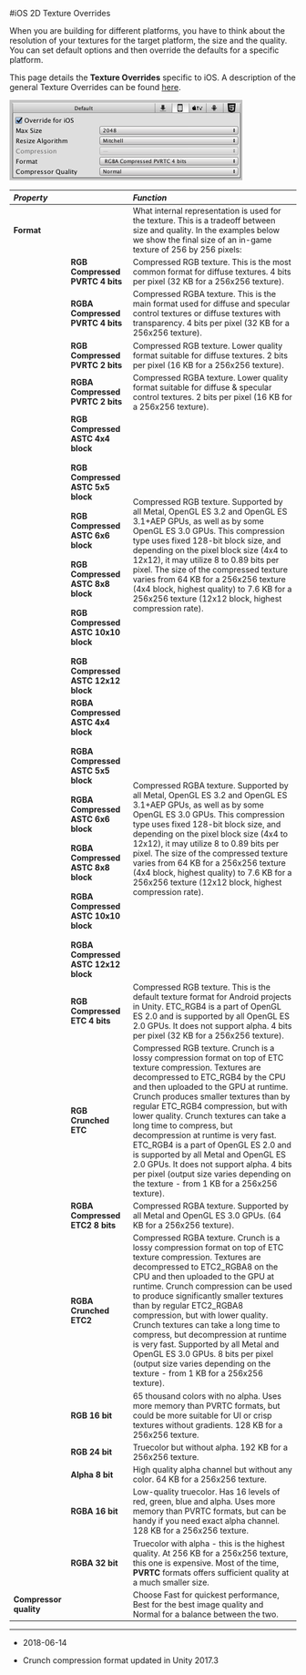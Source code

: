 #iOS 2D Texture Overrides

When you are building for different platforms, you have to think about the resolution of your textures for the target platform, the size and the quality. You can set default options and then override the defaults for a specific platform.

This page details the __Texture Overrides__ specific to iOS. A description of the general Texture Overrides can be found [here](class-TextureImporter).

![](../uploads/Main/TextureImporterOverride.png) 

|**_Property_** ||**_Function_** |
|:---|:---|:---|
|__Format__ ||What internal representation is used for the texture. This is a tradeoff between size and quality. In the examples below we show the final size of an in-game texture of 256 by 256 pixels:|
||__RGB Compressed PVRTC 4 bits__ |Compressed RGB texture. This is the most common format for diffuse textures. 4 bits per pixel (32 KB for a 256x256 texture). |
||__RGBA Compressed PVRTC 4 bits__ |Compressed RGBA texture. This is the main format used for diffuse and specular control textures or diffuse textures with transparency. 4 bits per pixel (32 KB for a 256x256 texture). |
||__RGB Compressed PVRTC 2 bits__ |Compressed RGB texture. Lower quality format suitable for diffuse textures. 2 bits per pixel (16 KB for a 256x256 texture). |
||__RGBA Compressed PVRTC 2 bits__ |Compressed RGBA texture. Lower quality format suitable for diffuse & specular control textures. 2 bits per pixel (16 KB for a 256x256 texture). |
||__RGB Compressed ASTC 4x4 block__ <br/><br/>__RGB Compressed ASTC 5x5 block__ <br/><br/>__RGB Compressed ASTC 6x6 block__ <br/><br/>__RGB Compressed ASTC 8x8 block__ <br/><br/>__RGB Compressed ASTC 10x10 block__ <br/><br/>__RGB Compressed ASTC 12x12 block__ | Compressed RGB texture. Supported by all Metal, OpenGL ES 3.2 and OpenGL ES 3.1+AEP GPUs, as well as by some OpenGL ES 3.0 GPUs. This compression type uses fixed 128-bit block size, and depending on the pixel block size (4x4 to 12x12), it may utilize 8 to 0.89 bits per pixel. The size of the compressed texture varies from 64 KB for a 256x256 texture (4x4 block, highest quality) to 7.6 KB for a 256x256 texture (12x12 block, highest compression rate).|
||__RGBA Compressed ASTC 4x4 block__ <br/><br/>__RGBA Compressed ASTC 5x5 block__ <br/><br/>__RGBA Compressed ASTC 6x6 block__ <br/><br/>__RGBA Compressed ASTC 8x8 block__ <br/><br/>__RGBA Compressed ASTC 10x10 block__ <br/><br/>__RGBA Compressed ASTC 12x12 block__ | Compressed RGBA texture. Supported by all Metal, OpenGL ES 3.2 and OpenGL ES 3.1+AEP GPUs, as well as by some OpenGL ES 3.0 GPUs. This compression type uses fixed 128-bit block size, and depending on the pixel block size (4x4 to 12x12), it may utilize 8 to 0.89 bits per pixel. The size of the compressed texture varies from 64 KB for a 256x256 texture (4x4 block, highest quality) to 7.6 KB for a 256x256 texture (12x12 block, highest compression rate).|
||__RGB Compressed ETC 4 bits__ |Compressed RGB texture. This is the default texture format for Android projects in Unity. ETC_RGB4 is a part of OpenGL ES 2.0 and is supported by all OpenGL ES 2.0 GPUs. It does not support alpha. 4 bits per pixel (32 KB for a 256x256 texture). |
||__RGB Crunched ETC__ |Compressed RGB texture. Crunch is a lossy compression format on top of ETC texture compression. Textures are decompressed to ETC_RGB4 by the CPU and then uploaded to the GPU at runtime. Crunch produces smaller textures than by regular ETC_RGB4 compression, but with lower quality. Crunch textures can take a long time to compress, but decompression at runtime is very fast. ETC_RGB4 is a part of OpenGL ES 2.0 and is supported by all Metal and OpenGL ES 2.0 GPUs. It does not support alpha. 4 bits per pixel (output size varies depending on the texture - from 1 KB for a 256x256 texture). |
||__RGBA Compressed ETC2 8 bits__ |Compressed RGBA texture. Supported by all Metal and OpenGL ES 3.0 GPUs. (64 KB for a 256x256 texture). |
||__RGBA Crunched ETC2__ |Compressed RGBA texture. Crunch is a lossy compression format on top of ETC texture compression. Textures are decompressed to ETC2_RGBA8 on the CPU and then uploaded to the GPU at runtime. Crunch compression can be used to produce significantly smaller textures than by regular ETC2_RGBA8 compression, but with lower quality. Crunch textures can take a long time to compress, but decompression at runtime is very fast. Supported by all Metal and OpenGL ES 3.0 GPUs. 8 bits per pixel (output size varies depending on the texture - from 1 KB for a 256x256 texture). |
||__RGB 16 bit__ |65 thousand colors with no alpha. Uses more memory than PVRTC formats, but could be more suitable for UI or crisp textures without gradients. 128 KB for a 256x256 texture. |
||__RGB 24 bit__ |Truecolor but without alpha. 192 KB for a 256x256 texture. |
||__Alpha 8 bit__ |High quality alpha channel but without any color. 64 KB for a 256x256 texture. |
||__RGBA 16 bit__ |Low-quality truecolor. Has 16 levels of red, green, blue and alpha. Uses more memory than PVRTC formats, but can be handy if you need exact alpha channel. 128 KB for a 256x256 texture. |
||__RGBA 32 bit__ |Truecolor with alpha - this is the highest quality. At 256 KB for a 256x256 texture, this one is expensive. Most of the time, **PVRTC** formats offers sufficient quality at a much smaller size. |
|__Compressor quality__ || Choose Fast for quickest performance, Best for the best image quality and Normal for a balance between the two. |

---

* <span class="page-edit">2018-06-14  <!-- include IncludeTextAmendPageSomeEdit --></span>

* <span class="page-history">Crunch compression format updated in Unity 2017.3</span>
